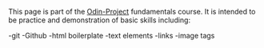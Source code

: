 This page is part of the [Odin-Project](https://www.theodinproject.com/) fundamentals course. It is intended to be practice and demonstration of basic skills including:

-git
-Github
-html boilerplate
-text elements
-links 
-image tags
